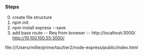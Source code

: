 ### Steps
0. create file structure
1. npm init
2. npm install express --save
3. add base route
-- Req from browser --
http://localhost:3000/
http://10.100.100.55:3000/

file:///Users/millie/prime/tau/tier2/node-express/public/index.html
